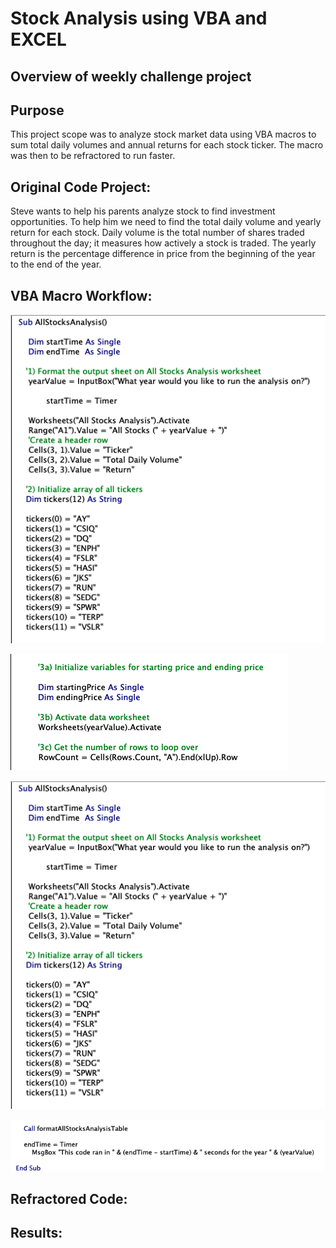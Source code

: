 # Stock Analysis using VBA and EXCEL

## Overview of weekly challenge project

## Purpose

This project scope was to analyze stock market data using VBA macros to sum total daily volumes and annual returns for each stock ticker. The macro was then to be refractored to run faster. 


## Original Code Project:

Steve wants to help his parents analyze stock to find investment opportunities. To help him we need to find the total daily volume and yearly return for each stock. Daily volume is the total number of shares traded throughout the day; it measures how actively a stock is traded. The yearly return is the percentage difference in price from the beginning of the year to the end of the year. 



## VBA Macro Workflow:

![Original VBA code #1.](https://github.com/ClayMack/Stock-Analysis/blob/master/Resources/Original%20Code%201.png "VBA code.")


![Original VBA code #2.](https://github.com/ClayMack/Stock-Analysis/blob/master/Resources/Original%20Code%202.png "VBA code.")


![Original VBA code #3.](https://github.com/ClayMack/Stock-Analysis/blob/master/Resources/Original%20Code%201.png "VBA code.")


![Original VBA code #4.](https://github.com/ClayMack/Stock-Analysis/blob/master/Resources/Original%20Code%204.png "VBA code.")


## Refractored Code:

## Results: 




